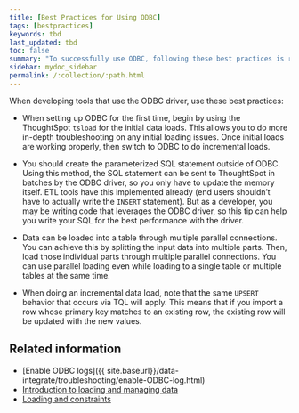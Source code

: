 ```yaml
---
title: [Best Practices for Using ODBC]
tags: [bestpractices]
keywords: tbd
last_updated: tbd
toc: false
summary: "To successfully use ODBC, following these best practices is recommended."
sidebar: mydoc_sidebar
permalink: /:collection/:path.html
---
```


When developing tools that use the ODBC driver, use these best practices:

* When setting up ODBC for the first time, begin by using the ThoughtSpot `tsload`
for the initial data loads. This allows you to do more in-depth troubleshooting
on any initial loading issues.  Once initial loads are working properly, then
switch to ODBC to do incremental loads.

* You should create the parameterized SQL statement outside of ODBC. Using this
method, the SQL statement can be sent to ThoughtSpot in batches by the ODBC
driver, so you only have to update the memory itself. ETL tools have this
implemented already (end users shouldn’t have to actually write the `INSERT`
statement). But as a developer, you may be writing code that leverages the ODBC
driver, so this tip can help you write your SQL for the best performance with
the driver.

* Data can be loaded into a table through multiple parallel connections. You can
achieve this by splitting the input data into multiple parts. Then, load those
individual parts through multiple parallel connections. You can use parallel
loading even while loading to a single table or multiple tables at the same
time.

* When doing an incremental data load, note that the same `UPSERT` behavior that
occurs via TQL will apply. This means that if you import a row whose primary key
matches to an existing row, the existing row will be updated with the new
values.

## Related information

* [Enable ODBC logs]({{ site.baseurl}}/data-integrate/troubleshooting/enable-ODBC-log.html)
* [Introduction to loading and managing data]({{site.baseurl}}/admin/loading/loading-intro.html)
* [Loading and constraints]({{site.baseurl}}/admin/loading/constraints.html)
